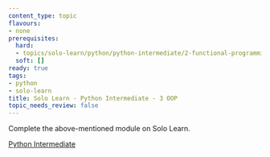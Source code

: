 ```yaml
---
content_type: topic
flavours:
- none
prerequisites:
  hard:
  - topics/solo-learn/python/python-intermediate/2-functional-programming
  soft: []
ready: true
tags:
- python
- solo-learn
title: Solo Learn - Python Intermediate - 3 OOP
topic_needs_review: false
---
```


Complete the above-mentioned module on Solo Learn.

[Python Intermediate](https://www.sololearn.com/learn/courses/python-intermediate)